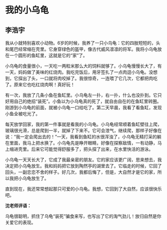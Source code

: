 # 我的小乌龟 #

## 李浩宇 ##

我从小就特别喜欢小动物。6岁的时候，我养了一只小乌龟：它的四肢短短的，头和尾巴经常缩在壳里。它身穿绿色的盔甲，像古代威风凛凛的将军。我将小乌龟放在一个圆形的鱼缸里，这就是它的“家”了。

小乌龟的食量很小，一天吃一两粒米那么大的饲料就够了。小乌龟慢慢长大了，有一天，妈妈做了美味的红烧肉。我吃完饭后，用牙签扎了一点肉逗小乌龟。没想到，它探出了头，一口就将肉咬掉了。我很惊奇，一连喂了它几次，它都把肉吃了。原来它也吃红烧肉啊！真好玩！

有一次，我放了几条小鱼在鱼缸里。小乌龟左一扑，右一扑，什么也没扑到。它只好用自己的绝招“装死”。小鱼以为小乌龟真的死了，就自由自在的在鱼缸里转圈。刚游到小乌龟的前面，就被小乌龟一口给吃了。第二天早晨，我看了看鱼缸，发现小鱼全被吃光了。

每天放学回家，我的第一件事就是看我的小乌龟。小乌龟经常顺着鱼缸壁往上爬，玻璃很光滑，总是爬到一半，就掉了下来不。它可会泄气，继续爬，那样子好像在说：“我一定会爬出去的！”一天，我看到鱼缸的水很浑浊了，小乌龟无精打采的躺在里面，我马上把水换了。小乌龟先是睁开眼睛，好像在探察敌情，一有动静，马上缩进壳里。后来它可能觉得舒服多了，把头探了出来，在水里快活的游泳。

小乌龟一天天长大了，它成了我最亲密的朋友。它的家应该更广阔，思来想去，我决定把小乌龟放生。我和妈妈把它放到陶然亭的湖里去了。它临走的时候，它回了回头，一副恋恋不舍的样子。好几次，我都后悔了，但是，大自然才是它的家，所以我把小乌龟放生了。

直到现在，我还常常想起那只可爱的小乌龟。我想，它回到了大自然，应该很快乐吧。

**沈老师评语：**

乌龟很聪明，抓住了乌龟“装死”骗食来写，也写出了它的淘气劲儿！放归自然是你关爱它的表现。
